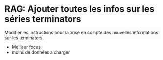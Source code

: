 # RAG: Ajouter toutes les infos sur les séries terminators

Modifier les instructions pour la prise en compte des nouvelles informations sur les terminators.

- Meilleur focus
- moins de données à charger

